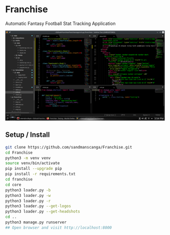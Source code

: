 # Franchise
Automatic Fantasy Football Stat Tracking Application

![Worflow Screenshot](docs/images/workflow.png)

## Setup / Install

```bash
git clone https://github.com/sandmanscanga/Franchise.git
cd Franchise
python3 -m venv venv
source venv/bin/activate
pip install --upgrade pip
pip install -r requirements.txt
cd franchise
cd core
python3 loader.py -b
python3 loader.py -w
python3 loader.py -r
python3 loader.py --get-logos
python3 loader.py --get-headshots
cd ..
python3 manage.py runserver
## Open browser and visit http://localhost:8000
```
